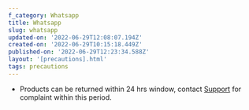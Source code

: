 ```yaml
---
f_category: Whatsapp
title: Whatsapp
slug: whatsapp
updated-on: '2022-06-29T12:08:07.194Z'
created-on: '2022-06-29T10:15:18.449Z'
published-on: '2022-06-29T12:23:34.588Z'
layout: '[precautions].html'
tags: precautions
---
```


*   Products can be returned within 24 hrs window, contact [Support](mailto:Support@googlevoicebanti.com) for complaint within this period.
